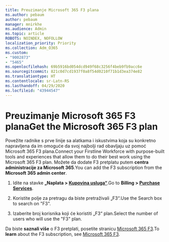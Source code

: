 ```yaml
---
title: Preuzimanje Microsoft 365 F3 plana
ms.author: pebaum
author: pebaum
manager: mnirkhe
ms.audience: Admin
ms.topic: article
ROBOTS: NOINDEX, NOFOLLOW
localization_priority: Priority
ms.collection: Adm_O365
ms.custom:
- "9002873"
- "5465"
ms.openlocfilehash: 69b5916bd054dcd949f68c3256f4beb9fb9acc6e
ms.sourcegitcommit: 821c0d7cd1937f0a8f54d0210f71b1d3ea374e82
ms.translationtype: HT
ms.contentlocale: sr-Latn-RS
ms.lasthandoff: 04/29/2020
ms.locfileid: "43944547"
---
```

# <a name="get-the-microsoft-365-f3-plan"></a><span data-ttu-id="ad3ad-102">Preuzimanje Microsoft 365 F3 plana</span><span class="sxs-lookup"><span data-stu-id="ad3ad-102">Get the Microsoft 365 F3 plan</span></span>

<span data-ttu-id="ad3ad-103">Povežite radnike s prve linije sa alatkama i iskustvima koja su konkretno napravljena da im omoguće da svoj najbolji rad obavljaju uz pomoć Microsoft 365 F3 plana.</span><span class="sxs-lookup"><span data-stu-id="ad3ad-103">Connect your Firstline Workforce with purpose-built tools and experiences that allow them to do their best work using the Microsoft 365 F3 plan.</span></span> <span data-ttu-id="ad3ad-104">Možete da dodate F3 pretplatu putem **centra administracije za Microsoft 365**.</span><span class="sxs-lookup"><span data-stu-id="ad3ad-104">You can add the F3 subscription from the **Microsoft 365 admin center**.</span></span>

1. <span data-ttu-id="ad3ad-105">Idite na stavke **„Naplata > [Kupovina usluga“](https://go.microsoft.com/fwlink/p/?linkid=868433)**.</span><span class="sxs-lookup"><span data-stu-id="ad3ad-105">Go to **Billing > [Purchase Services](https://go.microsoft.com/fwlink/p/?linkid=868433)**.</span></span>

2. <span data-ttu-id="ad3ad-106">Koristite polje za pretragu da biste pretraživali „F3“.</span><span class="sxs-lookup"><span data-stu-id="ad3ad-106">Use the Search box to search on "F3".</span></span>

3. <span data-ttu-id="ad3ad-107">Izaberite broj korisnika koji će koristiti „F3“ plan.</span><span class="sxs-lookup"><span data-stu-id="ad3ad-107">Select the number of users who will use the "F3" plan.</span></span>

<span data-ttu-id="ad3ad-108">Da biste **saznali više** o F3 pretplati, posetite stranicu [Microsoft 365 F3](https://www.microsoft.com/microsoft-365/microsoft-365-enterprise-f3?activetab=pivot%3aoverviewtab).</span><span class="sxs-lookup"><span data-stu-id="ad3ad-108">To **learn** about the F3 subscription, see [Microsoft 365 F3](https://www.microsoft.com/microsoft-365/microsoft-365-enterprise-f3?activetab=pivot%3aoverviewtab).</span></span>
